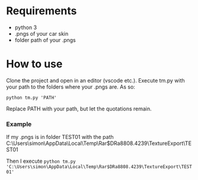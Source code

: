 # Requirements

* python 3
* .pngs of your car skin
* folder path of your .pngs

# How to use

Clone the project and open in an editor (vscode etc.).
Execute tm.py with your path to the folders where your .pngs are. As so:

`python tm.py 'PATH'`

Replace PATH with your path, but let the quotations remain.

### Example
If my .pngs is in folder TEST01 with the path C:\Users\simon\AppData\Local\Temp\Rar$DRa8808.4239\TextureExport\TEST01

Then I execute `python tm.py 'C:\Users\simon\AppData\Local\Temp\Rar$DRa8808.4239\TextureExport\TEST01'`
